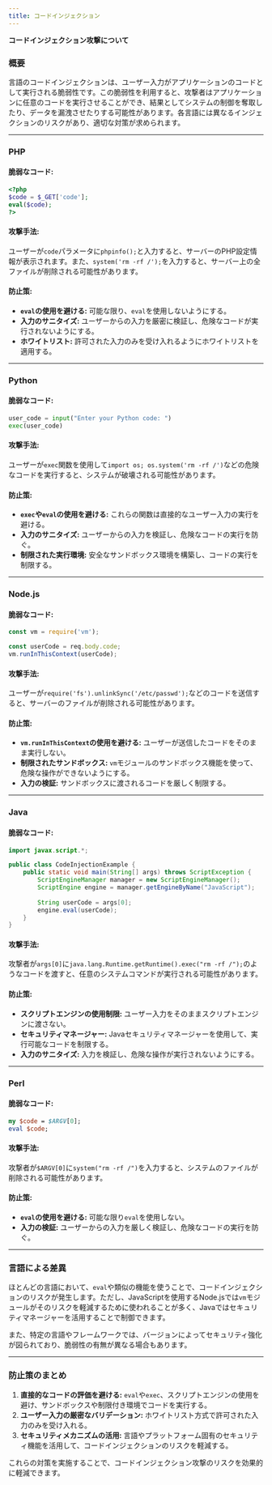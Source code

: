 ```yaml
---
title: コードインジェクション
---
```


**コードインジェクション攻撃について**

### **概要**

言語のコードインジェクションは、ユーザー入力がアプリケーションのコードとして実行される脆弱性です。この脆弱性を利用すると、攻撃者はアプリケーションに任意のコードを実行させることができ、結果としてシステムの制御を奪取したり、データを漏洩させたりする可能性があります。各言語には異なるインジェクションのリスクがあり、適切な対策が求められます。

---

### **PHP**

#### **脆弱なコード:**
```php
<?php
$code = $_GET['code'];
eval($code);
?>
```

#### **攻撃手法:**
ユーザーが`code`パラメータに`phpinfo();`と入力すると、サーバーのPHP設定情報が表示されます。また、`system('rm -rf /');`を入力すると、サーバー上の全ファイルが削除される可能性があります。

#### **防止策:**
- **`eval`の使用を避ける:** 可能な限り、`eval`を使用しないようにする。
- **入力のサニタイズ:** ユーザーからの入力を厳密に検証し、危険なコードが実行されないようにする。
- **ホワイトリスト:** 許可された入力のみを受け入れるようにホワイトリストを適用する。

---

### **Python**

#### **脆弱なコード:**
```python
user_code = input("Enter your Python code: ")
exec(user_code)
```

#### **攻撃手法:**
ユーザーが`exec`関数を使用して`import os; os.system('rm -rf /')`などの危険なコードを実行すると、システムが破壊される可能性があります。

#### **防止策:**
- **`exec`や`eval`の使用を避ける:** これらの関数は直接的なユーザー入力の実行を避ける。
- **入力のサニタイズ:** ユーザーからの入力を検証し、危険なコードの実行を防ぐ。
- **制限された実行環境:** 安全なサンドボックス環境を構築し、コードの実行を制限する。

---

### **Node.js**

#### **脆弱なコード:**
```javascript
const vm = require('vm');

const userCode = req.body.code;
vm.runInThisContext(userCode);
```

#### **攻撃手法:**
ユーザーが`require('fs').unlinkSync('/etc/passwd');`などのコードを送信すると、サーバーのファイルが削除される可能性があります。

#### **防止策:**
- **`vm.runInThisContext`の使用を避ける:** ユーザーが送信したコードをそのまま実行しない。
- **制限されたサンドボックス:** `vm`モジュールのサンドボックス機能を使って、危険な操作ができないようにする。
- **入力の検証:** サンドボックスに渡されるコードを厳しく制限する。

---

### **Java**

#### **脆弱なコード:**
```java
import javax.script.*;

public class CodeInjectionExample {
    public static void main(String[] args) throws ScriptException {
        ScriptEngineManager manager = new ScriptEngineManager();
        ScriptEngine engine = manager.getEngineByName("JavaScript");
        
        String userCode = args[0];
        engine.eval(userCode);
    }
}
```

#### **攻撃手法:**
攻撃者が`args[0]`に`java.lang.Runtime.getRuntime().exec("rm -rf /");`のようなコードを渡すと、任意のシステムコマンドが実行される可能性があります。

#### **防止策:**
- **スクリプトエンジンの使用制限:** ユーザー入力をそのままスクリプトエンジンに渡さない。
- **セキュリティマネージャー:** Javaセキュリティマネージャーを使用して、実行可能なコードを制限する。
- **入力のサニタイズ:** 入力を検証し、危険な操作が実行されないようにする。

---

### **Perl**

#### **脆弱なコード:**
```perl
my $code = $ARGV[0];
eval $code;
```

#### **攻撃手法:**
攻撃者が`$ARGV[0]`に`system("rm -rf /")`を入力すると、システムのファイルが削除される可能性があります。

#### **防止策:**
- **`eval`の使用を避ける:** 可能な限り`eval`を使用しない。
- **入力の検証:** ユーザーからの入力を厳しく検証し、危険なコードの実行を防ぐ。

---

### **言語による差異**

ほとんどの言語において、`eval`や類似の機能を使うことで、コードインジェクションのリスクが発生します。ただし、JavaScriptを使用するNode.jsでは`vm`モジュールがそのリスクを軽減するために使われることが多く、Javaではセキュリティマネージャーを活用することで制御できます。

また、特定の言語やフレームワークでは、バージョンによってセキュリティ強化が図られており、脆弱性の有無が異なる場合もあります。

---

### **防止策のまとめ**

1. **直接的なコードの評価を避ける:** `eval`や`exec`、スクリプトエンジンの使用を避け、サンドボックスや制限付き環境でコードを実行する。
2. **ユーザー入力の厳密なバリデーション:** ホワイトリスト方式で許可された入力のみを受け入れる。
3. **セキュリティメカニズムの活用:** 言語やプラットフォーム固有のセキュリティ機能を活用して、コードインジェクションのリスクを軽減する。

これらの対策を実施することで、コードインジェクション攻撃のリスクを効果的に軽減できます。